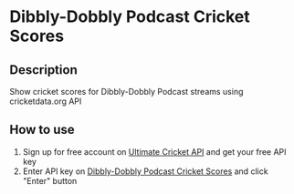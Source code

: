 # Dibbly-Dobbly Podcast Cricket Scores

## Description
Show cricket scores for Dibbly-Dobbly Podcast streams using cricketdata.org API

## How to use
1. Sign up for free account on [Ultimate Cricket API](cricketdata.org) and get your free API key
2. Enter API key on [Dibbly-Dobbly Podcast Cricket Scores](www.google.com) and click "Enter" button
